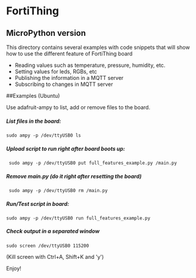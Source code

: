 # FortiThing 
## MicroPython version

This directory contains several examples with code snippets that will show how to use the different feature of FortiThing board

- Reading values such as temperature, pressure, humidity, etc.
- Setting values for leds, RGBs, etc
- Publishing the information in a MQTT server
- Subscribing to changes in MQTT server



##Examples (Ubuntu)

Use adafruit-ampy to list, add or remove files to the board.

##### List files in the board:

``` sudo ampy -p /dev/ttyUSB0 ls ```

##### Upload script to run right after board boots up:

``` sudo ampy -p /dev/ttyUSB0 put full_features_example.py /main.py```

##### Remove main.py (do it right after resetting the board)

``` sudo ampy -p /dev/ttyUSB0 rm /main.py```

##### Run/Test script in board:

``` sudo ampy -p /dev/ttyUSB0 run full_features_example.py ```

##### Check output in a separated window

``` sudo screen /dev/ttyUSB0 115200 ```

(Kill screen with Ctrl+A, Shift+K and 'y')


Enjoy!

